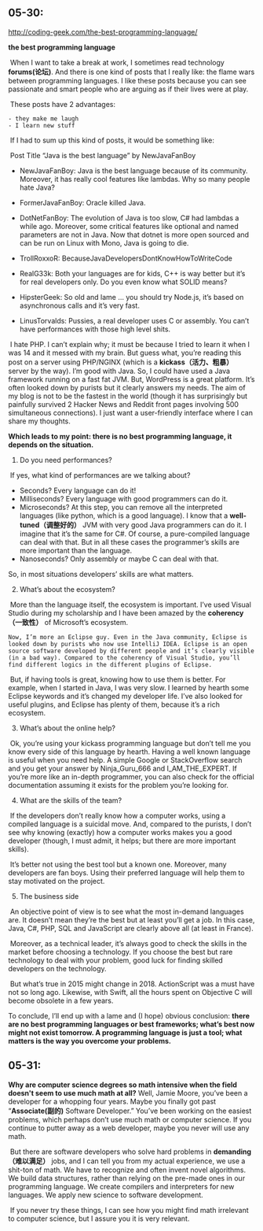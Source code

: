 ## 05-30:

http://coding-geek.com/the-best-programming-language/

**the best programming language**

​	When I want to take a break at work, I sometimes read technology **forums(论坛)**. And there is one kind of posts that I really like: the flame wars between programming languages. I like these posts because you can see passionate and smart people who are arguing as if their lives were at play.

​	These posts have 2 advantages:

	- they make me laugh
	- I learn new stuff



​	If I had to sum up this kind of posts, it would be something like:

​	Post Title “Java is the best language” by NewJavaFanBoy 

- NewJavaFanBoy: Java is the best language because of its community. Moreover, it has really cool features like lambdas. Why so many people hate Java?

- FormerJavaFanBoy: Oracle killed Java.

- DotNetFanBoy: The evolution of Java is too slow, C# had lambdas a while ago. Moreover, some critical features like optional and named parameters are not in Java. Now that dotnet is more open sourced and can be run on Linux with Mono, Java is going to die.

- TrollRoxxoR: BecauseJavaDevelopersDontKnowHowToWriteCode

- RealG33k: Both your languages are for kids, C++ is way better but it’s for real developers only. Do you even know what SOLID means?

- HipsterGeek: So old and lame … you should try Node.js, it’s based on asynchronous calls and it’s very fast.

- LinusTorvalds: Pussies, a real developer uses C or assembly. You can’t have performances with those high level shits.

 

​	I hate PHP. I can’t explain why; it must be because I tried to learn it when I was 14 and it messed with my brain. But guess what, you’re reading this post on a server using PHP/NGINX (which is a **kickass（活力、粗暴）** server by the way). I’m good with Java. So, I could have used a Java framework running on a fast fat JVM. But, WordPress is a great platform. It’s often looked down by purists but it clearly answers my needs. The aim of my blog is not to be the fastest in the world (though it has surprisingly but painfully survived 2 Hacker News and Reddit front pages involving 500 simultaneous connections). I just want a user-friendly interface where I can share my thoughts.



**Which leads to my point: there is no best programming language, it depends on the situation.**

 

1) Do you need performances?

​	If yes, what kind of performances are we talking about?

- Seconds? Every language can do it!
- Milliseconds? Every language with good programmers can do it.
- Microseconds? At this step, you can remove all the interpreted languages (like python, which is a good language). I know that a **well-tuned（调整好的）** JVM with very good Java programmers can do it. I imagine that it’s the same for C#. Of course, a pure-compiled language can deal with that. But in all these cases the programmer’s skills are more important than the language.
- Nanoseconds? Only assembly or maybe C can deal with that.

So, in most situations developers’ skills are what matters.



2) What’s about the ecosystem?

​	More than the language itself, the ecosystem is important. I’ve used Visual Studio during my scholarship and I have been amazed by the **coherency（一致性）** of Microsoft’s ecosystem.

 	Now, I’m more an Eclipse guy. Even in the Java community, Eclipse is looked down by purists who now use IntelliJ IDEA. Eclipse is an open source software developed by different people and it’s clearly visible (in a bad way). Compared to the coherency of Visual Studio, you’ll find different logics in the different plugins of Eclipse.

​	But, if having tools is great, knowing how to use them is better. For example, when I started in Java, I was very slow. I learned by hearth some Eclipse keywords and it’s changed my developer life. I’ve also looked for useful plugins, and Eclipse has plenty of them, because it’s a rich ecosystem.

 

3) What’s about the online help?

​	Ok, you’re using your kickass programming language but don’t tell me you know every side of this language by hearth. Having a well known language is useful when you need help. A simple Google or StackOverflow search and you get your answer by Ninja_Guru_666 and I_AM_THE_EXPERT. If you’re more like an in-depth programmer, you can also check for the official documentation assuming it exists for the problem you’re looking for.

 

4) What are the skills of the team?

​	If the developers don’t really know how a computer works, using a compiled language is a suicidal move. And, compared to the purists, I don’t see why knowing (exactly) how a computer works makes you a good developer (though, I must admit, it helps; but there are more important skills).

​	It’s better not using the best tool but a known one. Moreover, many developers are fan boys. Using their preferred language will help them to stay motivated on the project.

 

5) The business side

​	An objective point of view is to see what the most in-demand languages are. It doesn’t mean they’re the best but at least you’ll get a job. In this case, Java, C#, PHP, SQL and JavaScript are clearly above all (at least in France).

​	Moreover, as a technical leader, it’s always good to check the skills in the market before choosing a technology. If you choose the best but rare technology to deal with your problem, good luck for finding skilled developers on the technology.

​	But what’s true in 2015 might change in 2018. ActionScript was a must have not so long ago. Likewise, with Swift, all the hours spent on Objective C will become obsolete in a few years.

To conclude, I’ll end up with a lame and (I hope) obvious conclusion: **there are no best programming languages or best frameworks; what’s best now might not exist tomorrow. A programming language is just a tool; what matters is the way you overcome your problems.**





## 05-31:

**Why are computer science degrees so math intensive when the field doesn't seem to use much math at all?**
	Well, Jamie Moore, you’ve been a developer for a whopping four years. Maybe you finally got past “**Associate(副的)** Software Developer.” You’ve been working on the easiest problems, which perhaps don’t use much math or computer science. If you continue to putter away as a web developer, maybe you never will use any math.

​	But there are software developers who solve hard problems in **demanding（难以满足）** jobs, and I can tell you from my actual experience, we use a shit-ton of math. We have to recognize and often invent novel algorithms. We build data structures, rather than relying on the pre-made ones in our programming language. We create compilers and interpreters for new languages. We apply new science to software development.

​	If you never try these things, I can see how you might find math irrelevant to computer science, but I assure you it is very relevant.
